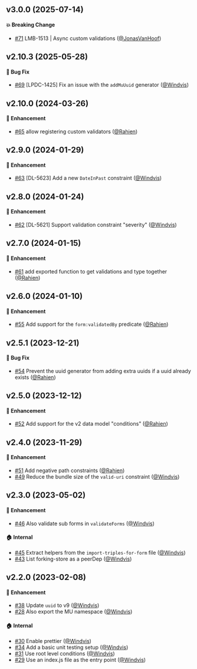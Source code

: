 ## v3.0.0 (2025-07-14)

#### :boom: Breaking Change
* [#71](https://github.com/lblod/submission-form-helpers/pull/71) LMB-1513 | Async custom validations ([@JonasVanHoof](https://github.com/JonasVanHoof))

## v2.10.3 (2025-05-28)

#### :bug: Bug Fix
* [#69](https://github.com/lblod/submission-form-helpers/pull/69) [LPDC-1425] Fix an issue with the `addMuUuid` generator ([@Windvis](https://github.com/Windvis))

## v2.10.0 (2024-03-26)

#### :rocket: Enhancement
* [#65](https://github.com/lblod/submission-form-helpers/pull/65) allow registering custom validators ([@Rahien](https://github.com/Rahien))

## v2.9.0 (2024-01-29)

#### :rocket: Enhancement

- [#63](https://github.com/lblod/submission-form-helpers/pull/63) [DL-5623] Add a new `DateInPast` constraint ([@Windvis](https://github.com/Windvis))

## v2.8.0 (2024-01-24)

#### :rocket: Enhancement

- [#62](https://github.com/lblod/submission-form-helpers/pull/62) [DL-5621] Support validation constraint "severity" ([@Windvis](https://github.com/Windvis))

## v2.7.0 (2024-01-15)

#### :rocket: Enhancement

- [#61](https://github.com/lblod/submission-form-helpers/pull/61) add exported function to get validations and type together ([@Rahien](https://github.com/Rahien))

## v2.6.0 (2024-01-10)

#### :rocket: Enhancement

- [#55](https://github.com/lblod/submission-form-helpers/pull/55) Add support for the `form:validatedBy` predicate ([@Rahien](https://github.com/Rahien))

## v2.5.1 (2023-12-21)

#### :bug: Bug Fix

- [#54](https://github.com/lblod/submission-form-helpers/pull/54) Prevent the uuid generator from adding extra uuids if a uuid already exists ([@Rahien](https://github.com/Rahien))

## v2.5.0 (2023-12-12)

#### :rocket: Enhancement

- [#52](https://github.com/lblod/submission-form-helpers/pull/52) Add support for the v2 data model "conditions" ([@Rahien](https://github.com/Rahien))

## v2.4.0 (2023-11-29)

#### :rocket: Enhancement

- [#51](https://github.com/lblod/submission-form-helpers/pull/51) Add negative path constraints ([@Rahien](https://github.com/Rahien))
- [#49](https://github.com/lblod/submission-form-helpers/pull/49) Reduce the bundle size of the `valid-uri` constraint ([@Windvis](https://github.com/Windvis))

## v2.3.0 (2023-05-02)

#### :rocket: Enhancement

- [#46](https://github.com/lblod/submission-form-helpers/pull/46) Also validate sub forms in `validateForms` ([@Windvis](https://github.com/Windvis))

#### :house: Internal

- [#45](https://github.com/lblod/submission-form-helpers/pull/45) Extract helpers from the `import-triples-for-form` file ([@Windvis](https://github.com/Windvis))
- [#43](https://github.com/lblod/submission-form-helpers/pull/43) List forking-store as a peerDep ([@Windvis](https://github.com/Windvis))

## v2.2.0 (2023-02-08)

#### :rocket: Enhancement

- [#38](https://github.com/lblod/submission-form-helpers/pull/38) Update `uuid` to v9 ([@Windvis](https://github.com/Windvis))
- [#28](https://github.com/lblod/submission-form-helpers/pull/28) Also export the MU namespace ([@Windvis](https://github.com/Windvis))

#### :house: Internal

- [#30](https://github.com/lblod/submission-form-helpers/pull/30) Enable prettier ([@Windvis](https://github.com/Windvis))
- [#34](https://github.com/lblod/submission-form-helpers/pull/34) Add a basic unit testing setup ([@Windvis](https://github.com/Windvis))
- [#31](https://github.com/lblod/submission-form-helpers/pull/31) Use root level conditions ([@Windvis](https://github.com/Windvis))
- [#29](https://github.com/lblod/submission-form-helpers/pull/29) Use an index.js file as the entry point ([@Windvis](https://github.com/Windvis))
